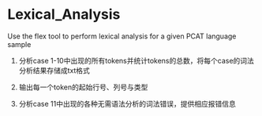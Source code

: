 # Lexical_Analysis
Use the flex tool to perform lexical analysis for a given PCAT language sample


1. 分析case 1-10中出现的所有tokens并统计tokens的总数，将每个case的词法分析结果存储成txt格式

2. 输出每一个token的起始行号、列号与类型

3. 分析case 11中出现的各种无需语法分析的词法错误，提供相应报错信息
